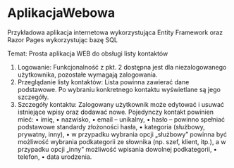 # AplikacjaWebowa
Przykładowa aplikacja internetowa wykorzystująca Entity Framework oraz Razor Pages wykorzystując bazę SQL

Temat: Prosta aplikacja WEB do obsługi listy kontaktów
1. Logowanie:
Funkcjonalność z pkt. 2 dostępna jest dla niezalogowanego użytkownika, pozostałe wymagają zalogowania.
2. Przeglądanie listy kontaktów:
Lista powinna zawierać dane podstawowe. Po wybraniu konkretnego kontaktu wyświetlane są jego
szczegóły.
3. Szczegóły kontaktu:
Zalogowany użytkownik może edytować i usuwać istniejące wpisy oraz dodawać nowe. Pojedynczy kontakt
powinien mieć:
• imię,
• nazwisko,
• email – unikalny,
• hasło – powinno spełniać podstawowe standardy złożoności hasła,
• kategoria (służbowy, prywatny, inny),
• w przypadku wybrania opcji „służbowy” powinna być możliwość wybrania podkategorii ze słownika (np.
szef, klient, itp.), a w przypadku opcji „inny” możliwość wpisania dowolnej podkategorii,
• telefon,
• data urodzenia. 
